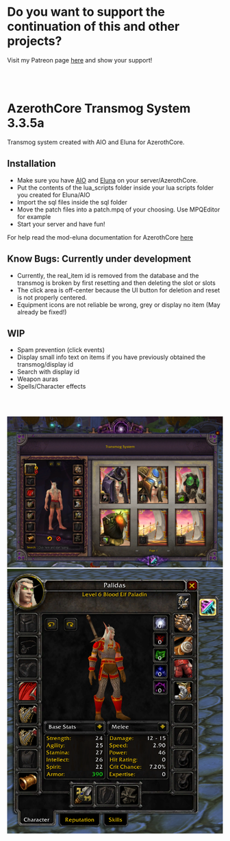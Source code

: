 # Do you want to support the continuation of this and other projects?
Visit my Patreon page [here](https://patreon.com/danielthedeveloper) and show your support!

<br>
<br>

# AzerothCore Transmog System 3.3.5a

Transmog system created with AIO and Eluna for AzerothCore.

## Installation

- Make sure you have [AIO](https://github.com/Rochet2/AIO) and [Eluna](https://github.com/azerothcore/mod-eluna) on your server/AzerothCore.
- Put the contents of the lua_scripts folder inside your lua scripts folder you created for Eluna/AIO
- Import the sql files inside the sql folder
- Move the patch files into a patch.mpq of your choosing. Use MPQEditor for example
- Start your server and have fun!

For help read the mod-eluna documentation for AzerothCore [here](https://github.com/azerothcore/mod-eluna)

## Know Bugs: Currently under development

- Currently, the real_item id is removed from the database and the transmog is broken by first resetting and then deleting the slot or slots
- The click area is off-center because the UI button for deletion and reset is not properly centered.
- Equipment icons are not reliable be wrong, grey or display no item (May already be fixed!)

## WIP

- Spam prevention (click events)
- Display small info text on items if you have previously obtained the transmog/display id
- Search with display id
- Weapon auras
- Spells/Character effects

<br>
<br>

![alt text](./Screenshot.png)
![alt text 2](./Screenshot2.png)
